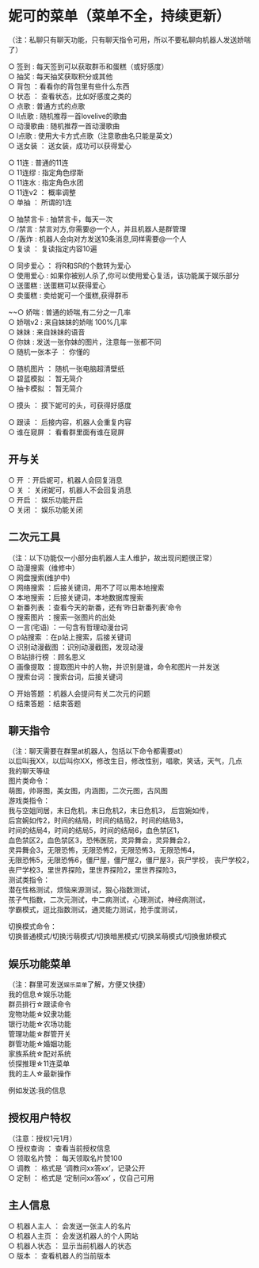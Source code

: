 # 妮可的菜单（菜单不全，持续更新）  
（注：私聊只有聊天功能，只有聊天指令可用，所以不要私聊向机器人发送娇喘了）  

○ 签到 : 每天签到可以获取群币和蛋糕（或好感度）  
○ 抽奖 : 每天抽奖获取积分或其他  
○ 背包 ：看看你的背包里有些什么东西  
○ 状态 ： 查看状态，比如好感度之类的  
○ 点歌 : 普通方式的点歌  
○ ll点歌 : 随机推荐一首lovelive的歌曲  
○ 动漫歌曲 : 随机推荐一首动漫歌曲  
○ l点歌 : 使用大卡方式点歌（注意歌曲名只能是英文）  
○ 送女装 ： 送女装，成功可以获得爱心  
  
○ 11连 : 普通的11连  
○ 11连缪 : 指定角色缪斯  
○ 11连水 : 指定角色水团  
○ 11连v2 ： 概率调整  
○ 单抽 ： 所谓的1连
  
○ 抽禁言卡 : 抽禁言卡，每天一次  
○ /禁言 : 禁言对方,你需要@一个人，并且机器人是群管理  
○ /轰炸 : 机器人会向对方发送10条消息,同样需要@一个人  
○ 复读 ： 复读指定内容10遍  
  
○ 同步爱心 ： 将R和SR的个数转为爱心  
○ 使用爱心 : 如果你被别人杀了,你可以使用爱心复活，该功能属于娱乐部分  
○ 送蛋糕 : 送蛋糕可以获得爱心  
○ 卖蛋糕 : 卖给妮可一个蛋糕,获得群币  
  
~~○ 娇喘 : 普通的娇喘,有二分之一几率  
○ 娇喘v2 : 来自妹妹的娇喘 100%几率  
○ 妹妹 : 来自妹妹的语音  
○ 你妹 : 发送一张你妹的图片，注意每一张都不同  
○ 随机一张本子 ： 你懂的  

○ 随机图片 ： 随机一张电脑超清壁纸  
○ 碧蓝模拟 ： 暂无简介  
○ 抽卡模拟 ： 暂无简介  
  
○ 摸头 ： 摸下妮可的头，可获得好感度  
  
○ 跟读 ： 后接内容，机器人会重复内容  
○ 谁在窥屏 ： 看看群里面有谁在窥屏  
  
## 开与关  
○ 开 ：开启妮可，机器人会回复消息  
○ 关 ： 关闭妮可，机器人不会回复消息  
○ 开启 ： 娱乐功能开启  
○ 关闭 ： 娱乐功能关闭  
  
## 二次元工具  
（注：以下功能仅一小部分由机器人主人维护，故出现问题很正常）  
○ 动漫搜索（维修中）  
○ 网盘搜索(维护中)  
○ 网络搜索  ：后接关键词，用不了可以用本地搜索  
○ 本地搜索  ：后接关键词，本地数据库搜索  
○ 新番列表  ：查看今天的新番，还有‘昨日新番列表’命令  
○ 搜索图片  ：搜索一张图片的出处  
○ 一言(宅语)  ：一句含有哲理动漫台词  
○ p站搜索  ：在p站上搜索，后接关键词  
○ 识别动漫截图  ：识别动漫截图，发现动漫  
○ B站排行榜  ：顾名思义  
○ 画像提取  ：提取图片中的人物，并识别是谁，命令和图片一并发送  
○ 搜索台词  ：搜索台词，后接关键词  
   
○ 开始答题 ：机器人会提问有关二次元的问题   
○ 结束答题 ：结束答题   
  
## 聊天指令
（注：聊天需要在群里at机器人，包括以下命令都需要at）  
以后叫我XX，以后叫你XX，修改生日，修改性别，唱歌，笑话，天气，几点  
我的聊天等级  
图片类命令：  
 萌图，帅哥图，美女图，内涵图，二次元图，古风图  
游戏类指令：  
 我与空姐同居，末日危机，末日危机2，末日危机3， 后宫婉如传，  
 后宫婉如传2，时间的结局，时间的结局2，时间的结局3，  
 时间的结局4，时间的结局5，时间的结局6，血色禁区1，  
 血色禁区2，血色禁区3，恐怖医院，灵异舞会，灵异舞会2，  
 灵异舞会3，无限恐怖，无限恐怖2，无限恐怖3，无限恐怖4，  
  无限恐怖5，无限恐怖6，僵尸屋，僵尸屋2，僵尸屋3，丧尸学校， 
 丧尸学校2，丧尸学校3，里世界探险，里世界探险2，里世界探险3，  
测试类指令：  
 潜在性格测试，烦恼来源测试，狠心指数测试，  
 孩子气指数，二次元测试，中二病测试，心理测试，神经病测试，  
 学霸模式，逗比指数测试，通灵能力测试，抢手度测试，  
  
切换模式命令：  
 切换普通模式/切换污萌模式/切换暗黑模式/切换呆萌模式/切换傲娇模式  
   
## 娱乐功能菜单  
（注：群里可发送`娱乐菜单`了解，方便又快捷）  
我的信息☆娱乐功能  
群员排行☆跟读命令  
宠物功能☆奴隶功能  
银行功能☆农场功能  
管理功能☆群管开关  
群管功能☆婚姻功能  
家族系统☆配对系统  
侦探推理☆11连菜单  
我的主人☆最新操作  
  
   例如发送:我的信息  
    
## 授权用户特权  
（注意：授权1元1月）  
○ 授权查询 ： 查看当前授权信息  
○ 领取名片赞 ： 每天领取名片赞100  
○ 调教 ： 格式是 ‘调教问xx答xx’，记录公开  
○ 定制 ： 格式是 ‘定制问xx答xx’ ，仅自己可用  
 
## 主人信息  
○ 机器人主人 ： 会发送一张主人的名片  
○ 机器人主页 ： 会发送机器人的个人网站  
○ 机器人状态 ： 显示当前机器人的状态  
○ 版本 ： 查看机器人的当前版本  
